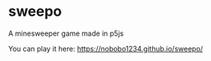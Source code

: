 # sweepo
A minesweeper game made in p5js

You can play it here: https://nobobo1234.github.io/sweepo/
